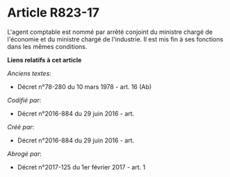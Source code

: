 # Article R823-17

L'agent comptable est nommé par arrêté conjoint du ministre chargé de l'économie et du ministre chargé de l'industrie. Il est
mis fin à ses fonctions dans les mêmes conditions.

**Liens relatifs à cet article**

_Anciens textes_:

  - Décret n°78-280 du 10 mars 1978 - art. 16 (Ab)

_Codifié par_:

  - Décret n°2016-884 du 29 juin 2016 - art.

_Créé par_:

  - Décret n°2016-884 du 29 juin 2016 - art.

_Abrogé par_:

  - Décret n°2017-125 du 1er février 2017 - art. 1

